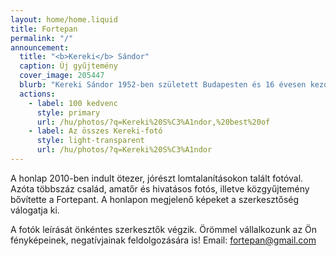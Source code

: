 ```yaml
---
layout: home/home.liquid
title: Fortepan
permalink: "/"
announcement:
  title: "<b>Kereki</b> Sándor"
  caption: Új gyűjtemény
  cover_image: 205447
  blurb: "Kereki Sándor 1952-ben született Budapesten és 16 évesen kezdett el fényképezni. Képein egyszerre groteszk és érzelmes jelenetek elevenednek meg a 70-es évek mindennapjaiból. Ötven év után előkerült fotói egy eddig ismeretlen színt hoznak a Fortepanba, az elsősorban emberekre, figurákra, karakterekre fókuszáló street-fotós világát. A tíz év alatt készült többezer negatív kockájából 1850 fotót választottunk ki a Fortepanra és a száz kedvenc Kereki-fotónkat külön is ajánljuk."
  actions:
    - label: 100 kedvenc
      style: primary
      url: /hu/photos/?q=Kereki%20S%C3%A1ndor,%20best%20of
    - label: Az összes Kereki-fotó
      style: light-transparent
      url: /hu/photos/?q=Kereki%20S%C3%A1ndor
---
```


A honlap 2010-ben indult ötezer, jórészt lomtalanításokon talált fotóval. Azóta többszáz család, amatőr és hivatásos fotós, illetve közgyűjtemény bővítette a Fortepant. A honlapon megjelenő képeket a szerkesztőség válogatja ki.

A fotók leírását önkéntes szerkesztők végzik. Örömmel vállalkozunk az Ön fényképeinek, negatívjainak feldolgozására is! Email: [fortepan@gmail.com](mailto:fortepan@gmail.com)
